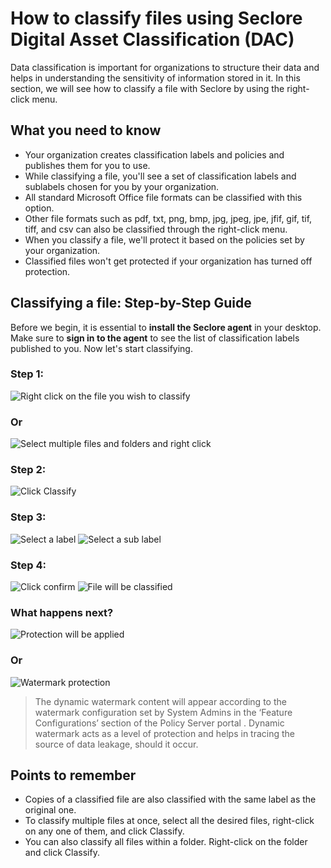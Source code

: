 # How to classify files using Seclore Digital Asset Classification (DAC)

Data classification is important for organizations to structure their data and helps in understanding the sensitivity of information stored in it.
In this section, we will see how to classify a file with Seclore by using the right-click menu.

## What you need to know
- Your organization creates classification labels and policies and publishes them for you to use.
- While classifying a file, you'll see a set of classification labels and sublabels chosen for you by your organization.
- All standard Microsoft Office file formats can be classified with this option.
- Other file formats such as pdf, txt, png, bmp, jpg, jpeg, jpe, jfif, gif, tif, tiff, and csv can also be classified through the right-click menu.
- When you classify a file, we'll protect it based on the policies set by your organization.
- Classified files won't get protected if your organization has turned off protection.

## Classifying a file: Step-by-Step Guide

Before we begin, it is essential to **install the Seclore agent** in your desktop. Make sure to **sign in to the agent** to see the list of classification labels published to you. Now let's start classifying.

### Step 1:

![Right click on the file you wish to classify](<Right click on the file you wish to classify.avif>)

### Or

![Select multiple files and folders and right click](<Select multiple files and folders and right click.avif>)

### Step 2:

![Click Classify](<Click Classify.avif>)

### Step 3:

![Select a label](<Select a label.avif>)
![Select a sub label](<Select a sub label.avif>)

### Step 4:

![Click confirm](<Click confirm.avif>)
![File will be classified](<File will be classified.avif>)

### What happens next?

![Protection will be applied](<Protection will be applied.avif>)

### Or

![Watermark protection](<Watermark protection.avif>)
> The dynamic watermark content will appear according to the watermark configuration set by System Admins in the ‘Feature Configurations’ section of the Policy Server portal . Dynamic watermark acts as a level of protection and helps in tracing the source of data leakage, should it occur.

## Points to remember

- Copies of a classified file are also classified with the same label as the original one.
- To classify multiple files at once, select all the desired files, right-click on any one of them, and click Classify.
- You can also classify all files within a folder. Right-click on the folder and click Classify.
